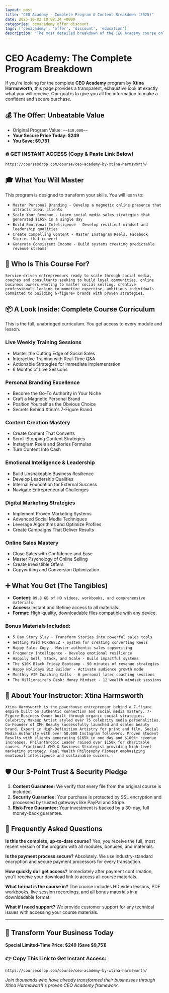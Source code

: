```yaml
---
layout: post
title: "CEO Academy - Complete Program & Content Breakdown (2025)"
date: 2025-10-02 10:08:34 +0000
categories: ceoacademy offer discount
tags: ['ceoacademy', 'offer', 'discount', 'education']
description: "The most detailed breakdown of the CEO Academy course online. See every module and lesson you'll get. ✅ Secure Payment ✅ 30-Day Guarantee."
---
```



# CEO Academy: The Complete Program Breakdown

If you're looking for the complete **CEO Academy** program by **Xtina Harmsworth**, this page provides a transparent, exhaustive look at exactly what you will receive. Our goal is to give you all the information to make a confident and secure purchase.

## 💰 The Offer: Unbeatable Value
- Original Program Value: `~~$10,000~~`
- **Your Secure Price Today: $249**
- **You Save: $9,751**

### 🔥 GET INSTANT ACCESS (Copy & Paste Link Below)
`https://coursesdrop.com/course/ceo-academy-by-xtina-harmsworth/`

## 🎓 What You Will Master
This program is designed to transform your skills. You will learn to:
- `Master Personal Branding - Develop a magnetic online presence that attracts ideal clients`
- `Scale Your Revenue - Learn social media sales strategies that generated $165k in a single day`
- `Build Emotional Intelligence - Develop resilient mindset and leadership qualities`
- `Create Compelling Content - Master Instagram Reels, Facebook Stories that convert`
- `Generate Consistent Income - Build systems creating predictable revenue streams`

## 🎯 Who Is This Course For?
`Service-driven entrepreneurs ready to scale through social media, coaches and consultants seeking to build loyal communities, online business owners wanting to master social selling, creative professionals looking to monetize expertise, ambitious individuals committed to building 6-figure+ brands with proven strategies.`

## 📦 A Look Inside: Complete Course Curriculum
This is the full, unabridged curriculum. You get access to every module and lesson.

### Live Weekly Training Sessions
- Master the Cutting Edge of Social Sales
- Interactive Training with Real-Time Q&A
- Actionable Strategies for Immediate Implementation
- 6 Months of Live Sessions

### Personal Branding Excellence
- Become the Go-To Authority in Your Niche
- Craft a Magnetic Personal Brand
- Position Yourself as the Obvious Choice
- Secrets Behind Xtina's 7-Figure Brand

### Content Creation Mastery
- Create Content That Converts
- Scroll-Stopping Content Strategies
- Instagram Reels and Stories Formulas
- Turn Content Into Cash

### Emotional Intelligence & Leadership
- Build Unshakeable Business Resilience
- Develop Leadership Qualities
- Internal Foundation for External Success
- Navigate Entrepreneurial Challenges

### Digital Marketing Strategies
- Implement Proven Marketing Systems
- Advanced Social Media Techniques
- Leverage Algorithms and Optimize Profiles
- Create Campaigns That Deliver Results

### Online Sales Mastery
- Close Sales with Confidence and Ease
- Master Psychology of Online Selling
- Create Irresistible Offers
- Copywriting and Conversion Optimization

## ➕ What You Get (The Tangibles)
- **Content:** `89.8 GB of HD videos, workbooks, and comprehensive materials`
- **Access:** Instant and lifetime access to all materials.
- **Format:** High-quality, downloadable files compatible with any device.

### Bonus Materials Included:
- `5 Day Story Slay - Transform Stories into powerful sales tools`
- `Getting Paid FORREELZ - System for creating converting Reels`
- `Happy Sales Copy - Master authentic sales copywriting`
- `Frequency Intelligence - Develop emotional resilience`
- `Happily Sell, Stack, and Scale - Build impactful systems`
- `The $10K Black Friday Bootcamp - 90 minutes of revenue strategies`
- `Happy Holidays Biz Builder - Activate audience growth mode`
- `Monthly VIP Coaching Calls - 6 personal laser coaching sessions`
- `The Millionaire's Desk: Money Mindset - 12 wealth mindset sessions`

## 👤 About Your Instructor: Xtina Harmsworth
`Xtina Harmsworth is the powerhouse entrepreneur behind a 7-figure empire built on authentic connection and social media mastery. 7-Figure Business Owner built through organic social strategies. Celebrity Makeup Artist styled over 75 celebrity media personalities. Co-Founder of XMH Beauty successfully launched and scaled beauty brand. Expert in High-Definition Artistry for print and film. Social Media Authority with over 50,000 Instagram followers. Proven Student Results with clients generating $165k in one day and $100k+ revenue increases. Philanthropic Leader raised over $150k for charitable causes. Fractional CMO & Business Strategist providing high-level marketing strategy. Real Wealth Philosophy Pioneer emphasizing emotional intelligence and sustainable success.`

## 🛡️ Our 3-Point Trust & Security Pledge
1.  **Content Guarantee:** We verify that every file from the original course is included.
2.  **Security Guarantee:** Your purchase is protected by SSL encryption and processed by trusted gateways like PayPal and Stripe.
3.  **Risk-Free Guarantee:** Your investment is backed by a 30-day, full money-back guarantee.

## 🙋 Frequently Asked Questions

**Is this the complete, up-to-date course?**
Yes, you receive the full, most recent version of the program with all modules, bonuses, and materials.

**Is the payment process secure?**
Absolutely. We use industry-standard encryption and secure payment processors for every transaction.

**How quickly do I get access?**
Immediately after payment confirmation, you'll receive your download link to access all course materials.

**What format is the course in?**
The course includes HD video lessons, PDF workbooks, live session recordings, and all bonus materials in a downloadable format.

**What if I need support?**
We provide customer support for any technical issues with accessing your course materials.

---

## 🚀 Transform Your Business Today

**Special Limited-Time Price: $249 (Save $9,751)**

### 👉 Copy This Link to Get Instant Access:
`https://coursesdrop.com/course/ceo-academy-by-xtina-harmsworth/`

*Join thousands who have already transformed their businesses through Xtina Harmsworth's proven CEO Academy framework.*